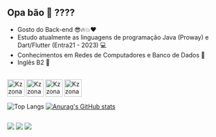 ## Opa bão 🍺 ????

-  Gosto do Back-end 😎🔥💥❤️
- Estudo atualmente as linguagens de programação Java (Proway) e Dart/Flutter (Entra21 - 2023) 💻
- Conhecimentos em Redes de Computadores e Banco de Dados 👾
- Inglês B2 🚀

<div style="display: inline_block"><br>
  <img align="center" alt="Kzzonato-Java" height="40" width="40" src="https://img.shields.io/badge/Java-ED8B00?style=for-the-badge&logo=openjdk&logoColor=white">
    <img align="center" alt="Kzzonato-Spring" height="40" width="40" src="https://img.shields.io/badge/Spring-6DB33F?style=for-the-badge&logo=spring&logoColor=white">
  <img align="center" alt="Kzzonato-Dart" height="40" width="40" src="https://img.shields.io/badge/Dart-0175C2?style=for-the-badge&logo=dart&logoColor=white">
  <img align="center" alt="Kzzonato-Flutter" height="40" width="40" src="https://img.shields.io/badge/Flutter-02569B?style=for-the-badge&logo=flutter&logoColor=white">
</div>

![Top Langs](https://github-readme-stats.vercel.app/api/top-langs/?username=kzzonato&size_weight=0.5&count_weight=0.5&show_icons=true&theme=radical)
[![Anurag's GitHub stats](https://github-readme-stats.vercel.app/api?username=kzzonato&show_icons=true&theme=radical)](https://github.com/anuraghazra/github-readme-stats)

##

<div> 
  <a href="https://www.instagram.com/kzzonat0/" target="_blank"><img src="https://img.shields.io/badge/Instagram-E4405F?style=for-the-badge&logo=instagram&logoColor=white"></a>
  <a href="https://twitter.com/kzzonato" target="_blank"><img src="https://img.shields.io/badge/Twitter-1DA1F2?style=for-the-badge&logo=twitter&logoColor=white"></a>
    <a href="https://www.linkedin.com/in/jo%C3%A3o-pedro-cazzonato-a704a8209/" target="_blank"><img src="https://img.shields.io/badge/LinkedIn-0077B5?style=for-the-badge&logo=linkedin&logoColor=white"></a>
</div>
